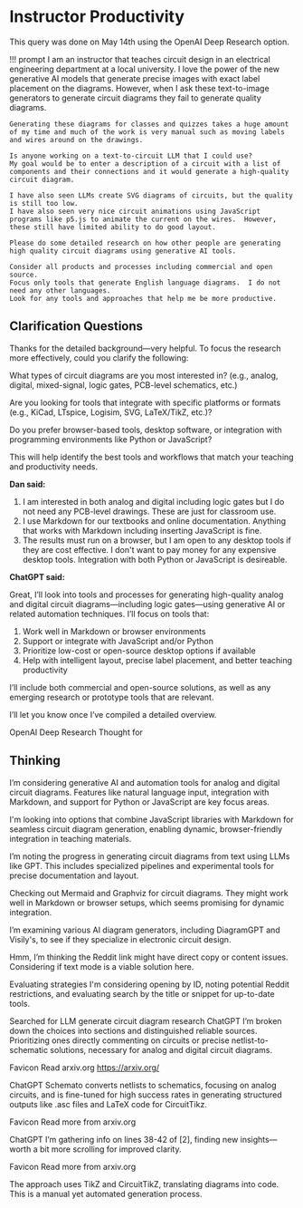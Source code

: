 # Instructor Productivity

This query was done on May 14th using the OpenAI Deep Research option.

!!! prompt
    I am an instructor that teaches circuit design in an electrical engineering department at a local university.  I love the power of the new generative AI models that generate precise images with exact label placement on the diagrams.  However, when I ask these text-to-image generators to generate circuit diagrams they fail to generate quality diagrams.

    Generating these diagrams for classes and quizzes takes a huge amount of my time and much of the work is very manual such as moving labels and wires around on the drawings.

    Is anyone working on a text-to-circuit LLM that I could use?
    My goal would be to enter a description of a circuit with a list of components and their connections and it would generate a high-quality circuit diagram.

    I have also seen LLMs create SVG diagrams of circuits, but the quality is still too low.
    I have also seen very nice circuit animations using JavaScript programs like p5.js to animate the current on the wires.  However, these still have limited ability to do good layout.

    Please do some detailed research on how other people are generating high quality circuit diagrams using generative AI tools.

    Consider all products and processes including commercial and open source.
    Focus only tools that generate English language diagrams.  I do not need any other languages.
    Look for any tools and approaches that help me be more productive.

## Clarification Questions

Thanks for the detailed background—very helpful. To focus the research more effectively, could you clarify the following:

What types of circuit diagrams are you most interested in? (e.g., analog, digital, mixed-signal, logic gates, PCB-level schematics, etc.)

Are you looking for tools that integrate with specific platforms or formats (e.g., KiCad, LTspice, Logisim, SVG, LaTeX/TikZ, etc.)?

Do you prefer browser-based tools, desktop software, or integration with programming environments like Python or JavaScript?

This will help identify the best tools and workflows that match your teaching and productivity needs.

**Dan said:**

1. I am interested in both analog and digital including logic gates but I do not need any PCB-level drawings.  These are just for classroom use.
2. I use Markdown for our textbooks and online documentation.  Anything that works with Markdown including inserting JavaScript is fine.
3. The results must run on a browser, but I am open to any desktop tools if they are cost effective.  I don't want to pay money for any expensive desktop tools.  Integration with both Python or JavaScript is desireable.

**ChatGPT said:**

Great, I’ll look into tools and processes for generating high-quality analog and digital circuit diagrams—including logic gates—using generative AI or related automation techniques. I’ll focus on tools that:

1. Work well in Markdown or browser environments
2. Support or integrate with JavaScript and/or Python
3. Prioritize low-cost or open-source desktop options if available
4. Help with intelligent layout, precise label placement, and better teaching productivity

I’ll include both commercial and open-source solutions, as well as any emerging research or prototype tools that are relevant.

I’ll let you know once I’ve compiled a detailed overview.

OpenAI Deep Research Thought for 

## Thinking
I’m considering generative AI and automation tools for analog and digital circuit diagrams. Features like natural language input, integration with Markdown, and support for Python or JavaScript are key focus areas.

I'm looking into options that combine JavaScript libraries with Markdown for seamless circuit diagram generation, enabling dynamic, browser-friendly integration in teaching materials.

I’m noting the progress in generating circuit diagrams from text using LLMs like GPT. This includes specialized pipelines and experimental tools for precise documentation and layout.

Checking out Mermaid and Graphviz for circuit diagrams. They might work well in Markdown or browser setups, which seems promising for dynamic integration.

I’m examining various AI diagram generators, including DiagramGPT and Visily's, to see if they specialize in electronic circuit design.

Hmm, I’m thinking the Reddit link might have direct copy or content issues. Considering if text mode is a viable solution here.

Evaluating strategies
I'm considering opening by ID, noting potential Reddit restrictions, and evaluating search by the title or snippet for up-to-date tools.

Searched for LLM generate circuit diagram research
ChatGPT
I’m broken down the choices into sections and distinguished reliable sources. Prioritizing ones directly commenting on circuits or precise netlist-to-schematic solutions, necessary for analog and digital circuit diagrams.

Favicon
Read arxiv.org https://arxiv.org/

ChatGPT
Schemato converts netlists to schematics, focusing on analog circuits, and is fine-tuned for high success rates in generating structured outputs like .asc files and LaTeX code for CircuitTikz.

Favicon
Read more from arxiv.org

ChatGPT
I’m gathering info on lines 38-42 of [2], finding new insights—worth a bit more scrolling for improved clarity.

Favicon
Read more from arxiv.org

The approach uses TikZ and CircuitTikZ, translating diagrams into code. This is a manual yet automated generation process.